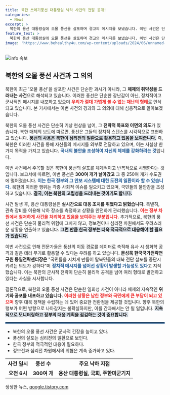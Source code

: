 ```yaml
---
title: 북한 쓰레기풍선 대통령실 낙하 사건의 전말 공개!
categories:
  - News
excerpt: >
  북한이 용산 대통령실에 오물 풍선을 살포하며 경고의 메시지를 보냈습니다. 이번 사건은 단순한 공격이 아닌, 체제의 취약성을 드러내고 유사 시 테러의 가능성을 시사합니다.
feature_text: >
  북한이 용산 대통령실에 오물 풍선을 살포하며 경고의 메시지를 보냈습니다. 이번 사건은 단순한 공격이 아닌, 체제의 취약성을 드러내고 유사 시 테러의 가능성을 시사합니다.
image: 'https://www.behealthy4u.com/wp-content/uploads/2024/06/unnamed-file.png'
---
```


<p><img src="https://www.behealthy4u.com/wp-content/uploads/2024/06/unnamed-file.png" alt="info 속보" /></p>

<h2 data-ke-size="size26">북한의 오물 풍선 사건과 그 의의</h2>

<p data-ke-size="size16"></p>

<p>북한이 최근 '오물 풍선'을 살포한 사건은 단순한 과시가 아니라, 그 <strong>체제의 취약성을 드러내는 사건</strong>으로 해석되고 있습니다. 이러한 풍선은 단순한 장난감이 아닌, 정치적이고 군사적인 메시지를 내포하고 있으며 <b><span style="color: #ee2323;">우리가 절대 가볍게 볼 수 없는 재난의 형태</span></b>로 인식되고 있습니다. 본 기사에서는 이번 사건의 경과와 그 의의에 대해 심층적으로 알아보겠습니다.</p>

<p data-ke-size="size16"></p>

<p>북한의 오물 풍선 사건은 단순히 기상 현상을 넘어, 그 <strong>전략적 목표와 이면의 의도</strong>가 있습니다. 북한 매체의 보도에 따르면, 풍선은 그들의 정치적 스탠스를 시각적으로 표현하고 있습니다. <b><span style="background-color: #21538527;">풍선의 사용은 북한이 심리전의 일환으로 활용하고 있음을 보여줍니다.</span></b> 즉, 북한은 이러한 사건을 통해 자신들의 메시지를 외부로 전달하고 있으며, 이는 사실상 한 가지 목적을 가지고 있습니다. <b><span style="color: #1a5490;">국내의 불안을 조성하여 자신의 체제를 강화하려는 것</span></b>입니다.</p>

<p data-ke-size="size16"></p>

<p>이번 사건에서 주목할 것은 북한이 풍선의 살포를 체계적이고 반복적으로 시행한다는 것입니다. 보고서에 따르면, 이번 풍선은 <b>300여 개가 날아갔고</b> 그 중 250여 개가 수도권에 떨어졌습니다. <b><span style="color: #1a5490;">이는 한국 정부와 그 안보 시스템에 대한 도전의 일환이라 할 수 있습니다.</span></b> 북한의 이러한 행위는 각종 사회적 이슈를 일으키고 있으며, 국민들의 불안감을 조성하고 있습니다. <b><span style="background-color: #21538527;">결국, 이는 북한의 고립성을 드러내는 것이기도 합니다.</span></b></p>

<p data-ke-size="size16"></p>

<p>사건 발생 후, 용산 대통령실은 <strong>실시간으로 대응 조치를 취했다고 밝혔습니다.</strong> 특별히, 관측 장비를 이용해 낙하 장소를 측정하고 상황을 안전하게 관리했습니다. <b><span style="color: #ee2323;">이는 정부 차원에서 철저하게 사건을 처리하고 있음을 보여주는 부분입니다.</span></b> 추가적으로, 북한의 풍선 사건은 단순히 물리적 위험에 그치지 않고, 정보전이나 심리전 차원에서도 우려스러운 상황을 연출하고 있습니다. <b><span style="background-color: #21538527;">그런 만큼 한국 정부는 더욱 적극적으로 대응해야 할 필요가 있습니다.</span></b></p>

<p data-ke-size="size16"></p>

<p>이번 사건으로 인해 전문가들은 풍선의 이동 경로를 데이터로 축적해 유사 시 생화학 공격과 같은 테러 무기로 활용할 수 있다는 우려를 하고 있습니다. <b>문성묵 한국국가전략연구원 통일전략센터장은</b> "국민들을 지치게 만들어 탈북민들의 대북 전단 살포를 중단시키려는 의도가 강하다"며 <b><span style="color: #1a5490;">정치적 메시지를 넘어선 상황이 발생할 가능성도 있다</span></b>고 지적했습니다. 이는 북한의 군사적 전략이 단순히 물리적 공격을 넘어 여러 형태로 발전하고 있다는 사실을 시사합니다.</p>

<p data-ke-size="size16"></p>

<p>결론적으로, 북한의 오물 풍선 사건은 단순한 일회성 사건이 아니라 체제의 지속적인 <strong>위기와 공포를 내포하고 있습니다.</strong> <b><span style="color: #ee2323;">이러한 상황은 남한 정부와 국민에게 큰 부담이 되고 있으며</span></b> 향후 대북 정책을 수립하는 데 있어 중요한 전환점을 제공할 것입니다. 향후 북한의 행보가 어떤 방향으로 나아갈지는 불확실하지만, 이를 간과해서는 안 될 일입니다. <b><span style="background-color: #21538527;">지속적으로 모니터링하고 정부의 대응 계획을 점검하는 것이 중요합니다.</span></b></p>

<p data-ke-size="size16"></p>

<p><hr style="border: 2px solid #215385;"></hr></p>

<ul>
    <li>북한의 오물 풍선 사건은 군사적 긴장을 높이고 있다.</li>
    <li>풍선의 살포는 심리전의 일환으로 보인다.</li>
    <li>한국 정부의 적극적인 대응이 필요하다.</li>
    <li>정보전과 심리전 차원에서의 위협은 계속 증가하고 있다.</li>
</ul>

<p data-ke-size="size16"></p>

<table style="width: 100%;">
    <tr>
        <td style="text-align: center; height: 17px;"><b>사건 일시</b></td>
        <td style="text-align: center; height: 17px;"><b>풍선 수</b></td>
        <td style="text-align: center; height: 17px;"><b>주요 낙하 지점</b></td>
    </tr>
    <tr>
        <td style="text-align: center; height: 17px;"><b>오전 6시</b></td>
        <td style="text-align: center; height: 17px;"><b>300여 개</b></td>
        <td style="text-align: center; height: 17px;"><b>용산 대통령실, 국회, 주한미군기지</b></td>
    </tr>
</table>

<p data-ke-size="size16"></p>
생생한 뉴스, <a href="https://qoogle.tistory.com" rel="dofollow">qoogle.tistory.com</a>


